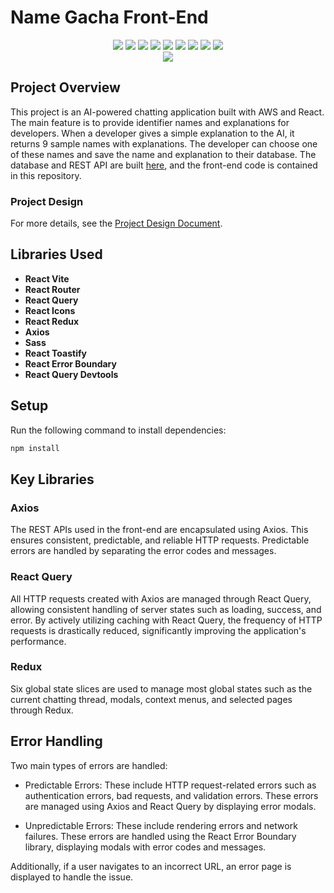 # Name Gacha Front-End
<div align="center">
<img src="https://img.shields.io/badge/Vite-646CFF?style=for-the-badge&logo=Vite&logoColor=white">
<img src="https://img.shields.io/badge/React-61DAFB?style=for-the-badge&logo=React&logoColor=white">
<img src="https://img.shields.io/badge/React Router-CA4245?style=for-the-badge&logo=reactrouter&logoColor=white">
<img src="https://img.shields.io/badge/React Query-FF4154?style=for-the-badge&logo=reactquery&logoColor=white">
<img src="https://img.shields.io/badge/React Redux-764ABC?style=for-the-badge&logo=redux&logoColor=white">
<img src="https://img.shields.io/badge/Axios-5A29E4?style=for-the-badge&logo=Axios&logoColor=white">
<img src="https://img.shields.io/badge/SASS-CC6699?style=for-the-badge&logo=SASS&logoColor=white">
<img src="https://img.shields.io/badge/Toastify-000000?style=for-the-badge&logoColor=white">
<img src="https://img.shields.io/badge/Error Boundary-000000?style=for-the-badge&logoColor=white">
</div>

<div align="center">
  <img src="https://github.com/user-attachments/assets/4c42d3da-e9c5-463e-aa6a-fb6439f30767">
  
</div>


## Project Overview

This project is an AI-powered chatting application built with AWS and React. The main feature is to provide identifier names and explanations for developers. When a developer gives a simple explanation to the AI, it returns 9 sample names with explanations. The developer can choose one of these names and save the name and explanation to their database. The database and REST API are built [here](https://github.com/hyeonbinHur/Name_Gacha_aws_lambda), and the front-end code is contained in this repository.

### Project Design

For more details, see the [Project Design Document](https://uncle-hyeonb.tistory.com/27).

## Libraries Used

-   **React Vite**
-   **React Router**
-   **React Query**
-   **React Icons**
-   **React Redux**
-   **Axios**
-   **Sass**
-   **React Toastify**
-   **React Error Boundary**
-   **React Query Devtools**

## Setup

Run the following command to install dependencies:

```bash
npm install
```

## Key Libraries

### Axios

The REST APIs used in the front-end are encapsulated using Axios. This ensures consistent, predictable, and reliable HTTP requests. Predictable errors are handled by separating the error codes and messages.

### React Query

All HTTP requests created with Axios are managed through React Query, allowing consistent handling of server states such as loading, success, and error. By actively utilizing caching with React Query, the frequency of HTTP requests is drastically reduced, significantly improving the application's performance.

### Redux

Six global state slices are used to manage most global states such as the current chatting thread, modals, context menus, and selected pages through Redux.

## Error Handling

Two main types of errors are handled:

-   Predictable Errors: These include HTTP request-related errors such as authentication errors, bad requests, and validation errors. These errors are managed using Axios and React Query by displaying error modals.

-   Unpredictable Errors: These include rendering errors and network failures. These errors are handled using the React Error Boundary library, displaying modals with error codes and messages.

Additionally, if a user navigates to an incorrect URL, an error page is displayed to handle the issue.
